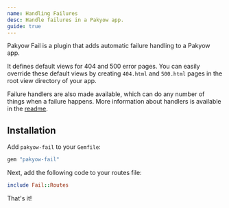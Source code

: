 ```yaml
---
name: Handling Failures
desc: Handle failures in a Pakyow app.
guide: true
---
```


Pakyow Fail is a plugin that adds automatic failure handling to a Pakyow app.

It defines default views for 404 and 500 error pages. You can easily override these default views by creating `404.html` and `500.html` pages in the root view directory of your app.

Failure handlers are also made available, which can do any number of things when a failure happens. More information about handlers is available in the [readme](https://github.com/metabahn/pakyow-fail#handlers).

## Installation

Add `pakyow-fail` to your `Gemfile`:

```ruby
gem "pakyow-fail"
```

Next, add the following code to your routes file:

```ruby
include Fail::Routes
```

That's it!
